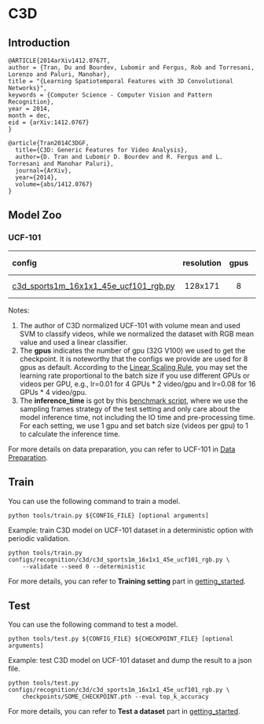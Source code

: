 # C3D

## Introduction
```
@ARTICLE{2014arXiv1412.0767T,
author = {Tran, Du and Bourdev, Lubomir and Fergus, Rob and Torresani, Lorenzo and Paluri, Manohar},
title = "{Learning Spatiotemporal Features with 3D Convolutional Networks}",
keywords = {Computer Science - Computer Vision and Pattern Recognition},
year = 2014,
month = dec,
eid = {arXiv:1412.0767}
}

@article{Tran2014C3DGF,
  title={C3D: Generic Features for Video Analysis},
  author={D. Tran and Lubomir D. Bourdev and R. Fergus and L. Torresani and Manohar Paluri},
  journal={ArXiv},
  year={2014},
  volume={abs/1412.0767}
}
```

## Model Zoo

### UCF-101

| config | resolution | gpus | backbone | pretrain | top1 acc | top5 acc | testing protocol| inference_time(video/s)  | gpu_mem(M) | ckpt | log | json |
|:--|:--:|:--:|:--:|:--:|:--:|:--:|:--:|:--:|:--:|:--:|:--:|:--:|
|[c3d_sports1m_16x1x1_45e_ucf101_rgb.py](/configs/recognition/c3d/c3d_sports1m_16x1x1_45e_ucf101_rgb.py)|128x171|8| c3d | sports1m | 83.27 | 95.90 | 10 clips x 1 crop | x | 6053 | [ckpt](https://download.openmmlab.com/mmaction/recognition/c3d/c3d_sports1m_16x1x1_45e_ucf101_rgb/c3d_sports1m_16x1x1_45e_ucf101_rgb_20201021-26655025.pth)|[log](https://download.openmmlab.com/mmaction/recognition/c3d/c3d_sports1m_16x1x1_45e_ucf101_rgb/20201021_140429.log)|[json](https://download.openmmlab.com/mmaction/recognition/c3d/c3d_sports1m_16x1x1_45e_ucf101_rgb/20201021_140429.log.json)|

Notes:

1. The author of C3D normalized UCF-101 with volume mean and used SVM to classify videos, while we normalized the dataset with RGB mean value and used a linear classifier.
2. The **gpus** indicates the number of gpu (32G V100) we used to get the checkpoint. It is noteworthy that the configs we provide are used for 8 gpus as default.
According to the [Linear Scaling Rule](https://arxiv.org/abs/1706.02677), you may set the learning rate proportional to the batch size if you use different GPUs or videos per GPU,
e.g., lr=0.01 for 4 GPUs * 2 video/gpu and lr=0.08 for 16 GPUs * 4 video/gpu.
3. The **inference_time** is got by this [benchmark script](/tools/analysis/benchmark.py), where we use the sampling frames strategy of the test setting and only care about the model inference time,
not including the IO time and pre-processing time. For each setting, we use 1 gpu and set batch size (videos per gpu) to 1 to calculate the inference time.

For more details on data preparation, you can refer to UCF-101 in [Data Preparation](/docs/data_preparation.md).


## Train

You can use the following command to train a model.
```shell
python tools/train.py ${CONFIG_FILE} [optional arguments]
```

Example: train C3D model on UCF-101 dataset in a deterministic option with periodic validation.
```shell
python tools/train.py configs/recognition/c3d/c3d_sports1m_16x1x1_45e_ucf101_rgb.py \
    --validate --seed 0 --deterministic
```

For more details, you can refer to **Training setting** part in [getting_started](/docs/getting_started.md#training-setting).

## Test

You can use the following command to test a model.
```shell
python tools/test.py ${CONFIG_FILE} ${CHECKPOINT_FILE} [optional arguments]
```

Example: test C3D model on UCF-101 dataset and dump the result to a json file.
```shell
python tools/test.py configs/recognition/c3d/c3d_sports1m_16x1x1_45e_ucf101_rgb.py \
    checkpoints/SOME_CHECKPOINT.pth --eval top_k_accuracy
```

For more details, you can refer to **Test a dataset** part in [getting_started](/docs/getting_started.md#test-a-dataset).
